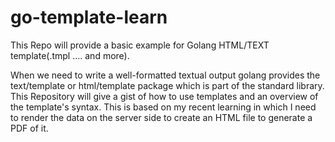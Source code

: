 # go-template-learn
This Repo will provide a basic example for Golang HTML/TEXT template(.tmpl .... and more).

When we need to write a well-formatted textual output golang provides the text/template or html/template package which is part of the standard library.
This Repository will give a gist of how to use templates and an overview of the template's syntax. This is based on my recent learning in which I need to render the data on the server side to create an HTML file to generate a PDF of it.
